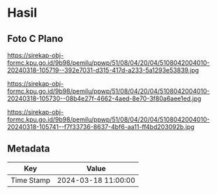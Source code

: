 # Hasil

## Foto C Plano

https://sirekap-obj-formc.kpu.go.id/9b98/pemilu/ppwp/51/08/04/20/04/5108042004010-20240318-105719--392e7031-d315-417d-a233-5a1293e53839.jpg

https://sirekap-obj-formc.kpu.go.id/9b98/pemilu/ppwp/51/08/04/20/04/5108042004010-20240318-105730--08b4e27f-4662-4aed-8e70-3f80a6aee1ed.jpg

https://sirekap-obj-formc.kpu.go.id/9b98/pemilu/ppwp/51/08/04/20/04/5108042004010-20240318-105741--f7f33736-8637-4bf6-aa11-ff4bd203092b.jpg


## Metadata

| Key        | Value               |
| ---------- | ------------------- |
| Time Stamp | 2024-03-18 11:00:00 |



